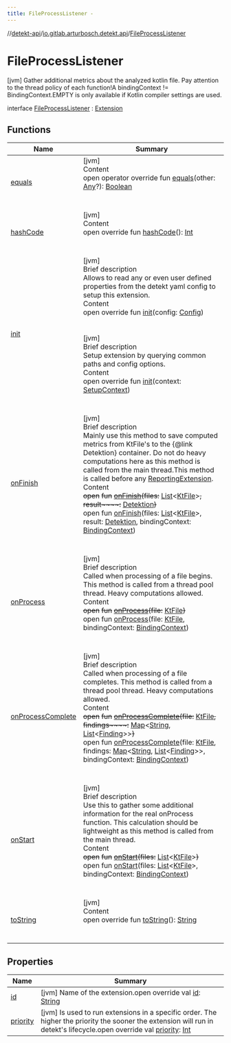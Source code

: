 ```yaml
---
title: FileProcessListener -
---
```

//[detekt-api](../../index.md)/[io.gitlab.arturbosch.detekt.api](../index.md)/[FileProcessListener](index.md)



# FileProcessListener  
 [jvm] Gather additional metrics about the analyzed kotlin file. Pay attention to the thread policy of each function!A bindingContext != BindingContext.EMPTY is only available if Kotlin compiler settings are used.  
  
interface [FileProcessListener](index.md) : [Extension](../-extension/index.md)   


## Functions  
  
|  Name|  Summary| 
|---|---|
| [equals](https://kotlinlang.org/api/latest/jvm/stdlib/kotlin/-any/equals.html)| [jvm]  <br>Content  <br>open operator override fun [equals](https://kotlinlang.org/api/latest/jvm/stdlib/kotlin/-any/equals.html)(other: [Any](https://kotlinlang.org/api/latest/jvm/stdlib/kotlin/-any/index.html)?): [Boolean](https://kotlinlang.org/api/latest/jvm/stdlib/kotlin/-boolean/index.html)  <br><br><br>
| [hashCode](https://kotlinlang.org/api/latest/jvm/stdlib/kotlin/-any/hash-code.html)| [jvm]  <br>Content  <br>open override fun [hashCode](https://kotlinlang.org/api/latest/jvm/stdlib/kotlin/-any/hash-code.html)(): [Int](https://kotlinlang.org/api/latest/jvm/stdlib/kotlin/-int/index.html)  <br><br><br>
| [init](../-extension/init.md)| [jvm]  <br>Brief description  <br>Allows to read any or even user defined properties from the detekt yaml config to setup this extension.  <br>Content  <br>open override fun [init](../-extension/init.md)(config: [Config](../-config/index.md))  <br><br><br>[jvm]  <br>Brief description  <br>Setup extension by querying common paths and config options.  <br>Content  <br>open override fun [init](../-extension/init.md)(context: [SetupContext](../-setup-context/index.md))  <br><br><br>
| [onFinish](on-finish.md)| [jvm]  <br>Brief description  <br>Mainly use this method to save computed metrics from KtFile's to the {@link Detektion} container. Do not do heavy computations here as this method is called from the main thread.This method is called before any [ReportingExtension](../-reporting-extension/index.md).  <br>Content  <br>~~open~~ ~~fun~~ [~~onFinish~~](on-finish.md)~~(~~~~files~~~~:~~ [List](https://kotlinlang.org/api/latest/jvm/stdlib/kotlin.collections/-list/index.html)<[KtFile]()>~~,~~ ~~result~~~~:~~ [Detektion](../-detektion/index.md)~~)~~  <br>open fun [onFinish](on-finish.md)(files: [List](https://kotlinlang.org/api/latest/jvm/stdlib/kotlin.collections/-list/index.html)<[KtFile]()>, result: [Detektion](../-detektion/index.md), bindingContext: [BindingContext]())  <br><br><br>
| [onProcess](on-process.md)| [jvm]  <br>Brief description  <br>Called when processing of a file begins. This method is called from a thread pool thread. Heavy computations allowed.  <br>Content  <br>~~open~~ ~~fun~~ [~~onProcess~~](on-process.md)~~(~~~~file~~~~:~~ [KtFile]()~~)~~  <br>open fun [onProcess](on-process.md)(file: [KtFile](), bindingContext: [BindingContext]())  <br><br><br>
| [onProcessComplete](on-process-complete.md)| [jvm]  <br>Brief description  <br>Called when processing of a file completes. This method is called from a thread pool thread. Heavy computations allowed.  <br>Content  <br>~~open~~ ~~fun~~ [~~onProcessComplete~~](on-process-complete.md)~~(~~~~file~~~~:~~ [KtFile]()~~,~~ ~~findings~~~~:~~ [Map](https://kotlinlang.org/api/latest/jvm/stdlib/kotlin.collections/-map/index.html)<[String](https://kotlinlang.org/api/latest/jvm/stdlib/kotlin/-string/index.html), [List](https://kotlinlang.org/api/latest/jvm/stdlib/kotlin.collections/-list/index.html)<[Finding](../-finding/index.md)>>~~)~~  <br>open fun [onProcessComplete](on-process-complete.md)(file: [KtFile](), findings: [Map](https://kotlinlang.org/api/latest/jvm/stdlib/kotlin.collections/-map/index.html)<[String](https://kotlinlang.org/api/latest/jvm/stdlib/kotlin/-string/index.html), [List](https://kotlinlang.org/api/latest/jvm/stdlib/kotlin.collections/-list/index.html)<[Finding](../-finding/index.md)>>, bindingContext: [BindingContext]())  <br><br><br>
| [onStart](on-start.md)| [jvm]  <br>Brief description  <br>Use this to gather some additional information for the real onProcess function. This calculation should be lightweight as this method is called from the main thread.  <br>Content  <br>~~open~~ ~~fun~~ [~~onStart~~](on-start.md)~~(~~~~files~~~~:~~ [List](https://kotlinlang.org/api/latest/jvm/stdlib/kotlin.collections/-list/index.html)<[KtFile]()>~~)~~  <br>open fun [onStart](on-start.md)(files: [List](https://kotlinlang.org/api/latest/jvm/stdlib/kotlin.collections/-list/index.html)<[KtFile]()>, bindingContext: [BindingContext]())  <br><br><br>
| [toString](https://kotlinlang.org/api/latest/jvm/stdlib/kotlin/-any/to-string.html)| [jvm]  <br>Content  <br>open override fun [toString](https://kotlinlang.org/api/latest/jvm/stdlib/kotlin/-any/to-string.html)(): [String](https://kotlinlang.org/api/latest/jvm/stdlib/kotlin/-string/index.html)  <br><br><br>


## Properties  
  
|  Name|  Summary| 
|---|---|
| [id](index.md#io.gitlab.arturbosch.detekt.api/FileProcessListener/id/#/PointingToDeclaration/)|  [jvm] Name of the extension.open override val [id](index.md#io.gitlab.arturbosch.detekt.api/FileProcessListener/id/#/PointingToDeclaration/): [String](https://kotlinlang.org/api/latest/jvm/stdlib/kotlin/-string/index.html)   <br>
| [priority](index.md#io.gitlab.arturbosch.detekt.api/FileProcessListener/priority/#/PointingToDeclaration/)|  [jvm] Is used to run extensions in a specific order. The higher the priority the sooner the extension will run in detekt's lifecycle.open override val [priority](index.md#io.gitlab.arturbosch.detekt.api/FileProcessListener/priority/#/PointingToDeclaration/): [Int](https://kotlinlang.org/api/latest/jvm/stdlib/kotlin/-int/index.html)   <br>

